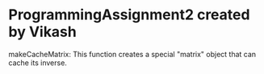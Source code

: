 # ProgrammingAssignment2 created by Vikash
makeCacheMatrix: This function creates a special "matrix" object that can cache its inverse.
